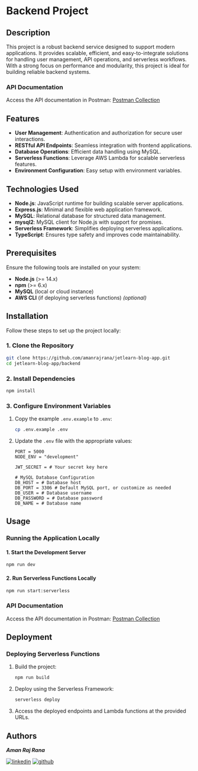 # Backend Project

## Description

This project is a robust backend service designed to support modern applications. It provides scalable, efficient, and easy-to-integrate solutions for handling user management, API operations, and serverless workflows. With a strong focus on performance and modularity, this project is ideal for building reliable backend systems.

### API Documentation

Access the API documentation in Postman:
[Postman Collection](https://www.postman.com/red-moon-996043/workspace/jetlearn/)

## Features

- **User Management**: Authentication and authorization for secure user interactions.
- **RESTful API Endpoints**: Seamless integration with frontend applications.
- **Database Operations**: Efficient data handling using MySQL.
- **Serverless Functions**: Leverage AWS Lambda for scalable serverless features.
- **Environment Configuration**: Easy setup with environment variables.

## Technologies Used

- **Node.js**: JavaScript runtime for building scalable server applications.
- **Express.js**: Minimal and flexible web application framework.
- **MySQL**: Relational database for structured data management.
- **mysql2**: MySQL client for Node.js with support for promises.
- **Serverless Framework**: Simplifies deploying serverless applications.
- **TypeScript**: Ensures type safety and improves code maintainability.

## Prerequisites

Ensure the following tools are installed on your system:

- **Node.js** (>= 14.x)
- **npm** (>= 6.x)
- **MySQL** (local or cloud instance)
- **AWS CLI** (if deploying serverless functions) _(optional)_

## Installation

Follow these steps to set up the project locally:

### 1. Clone the Repository

```bash
git clone https://github.com/amanrajrana/jetlearn-blog-app.git
cd jetlearn-blog-app/backend
```

### 2. Install Dependencies

```bash
npm install
```

### 3. Configure Environment Variables

1. Copy the example `.env.example` to `.env`:
   ```bash
   cp .env.example .env
   ```

2. Update the `.env` file with the appropriate values:
   ```plaintext
   PORT = 5000
   NODE_ENV = "development"

   JWT_SECRET = # Your secret key here

   # MySQL Database Configuration
   DB_HOST = # Database host
   DB_PORT = 3306 # Default MySQL port, or customize as needed
   DB_USER = # Database username
   DB_PASSWORD = # Database password
   DB_NAME = # Database name
   ```

## Usage

### Running the Application Locally

#### 1. Start the Development Server
```bash
npm run dev
```

#### 2. Run Serverless Functions Locally
```bash
npm run start:serverless
```

### API Documentation

Access the API documentation in Postman:
[Postman Collection](https://www.postman.com/red-moon-996043/workspace/jetlearn/)

## Deployment

### Deploying Serverless Functions

1. Build the project:
   ```bash
   npm run build
   ```

2. Deploy using the Serverless Framework:
   ```bash
   serverless deploy
   ```

3. Access the deployed endpoints and Lambda functions at the provided URLs.

## Authors
**_Aman Raj Rana_**

[![linkedin](https://img.shields.io/badge/linkedin-0A66C2?style=for-the-badge&logo=linkedin&logoColor=white)](https://www.linkedin.com/in/amanrajrana)
[![github](https://img.shields.io/badge/github-000000?style=for-the-badge&logo=github&logoColor=white)](https://github.com/amanrajrana)